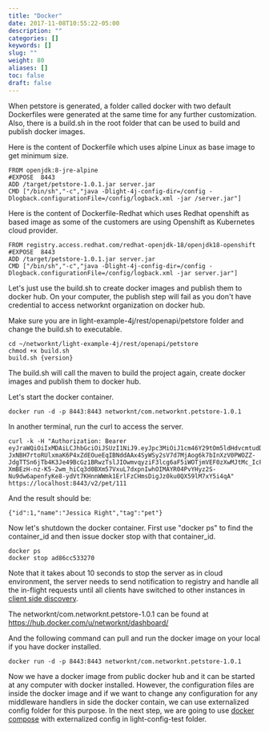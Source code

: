 ```yaml
---
title: "Docker"
date: 2017-11-08T10:55:22-05:00
description: ""
categories: []
keywords: []
slug: ""
weight: 80
aliases: []
toc: false
draft: false
---
```


When petstore is generated, a folder called docker with two default Dockerfiles were
generated at the same time for any further customization. Also, there is a build.sh
in the root folder that can be used to build and publish docker images. 

Here is the content of Dockerfile which uses alpine Linux as base image to get minimum
size. 

```
FROM openjdk:8-jre-alpine
#EXPOSE  8443
ADD /target/petstore-1.0.1.jar server.jar
CMD ["/bin/sh","-c","java -Dlight-4j-config-dir=/config -Dlogback.configurationFile=/config/logback.xml -jar /server.jar"]
``` 

Here is the content of Dockerfile-Redhat which uses Redhat openshift as based image as
some of the customers are using Openshift as Kubernetes cloud provider. 

```
FROM registry.access.redhat.com/redhat-openjdk-18/openjdk18-openshift
#EXPOSE  8443
ADD /target/petstore-1.0.1.jar server.jar
CMD ["/bin/sh","-c","java -Dlight-4j-config-dir=/config -Dlogback.configurationFile=/config/logback.xml -jar server.jar"]
```  
 
Let's just use the build.sh to create docker images and publish them to docker hub. On
your computer, the publish step will fail as you don't have credential to access networknt
organization on docker hub. 

Make sure you are in light-example-4j/rest/openapi/petstore folder and change the build.sh
to executable. 

```
cd ~/networknt/light-example-4j/rest/openapi/petstore
chmod +x build.sh
build.sh {version}
```

The build.sh will call the maven to build the project again, create docker images and publish
them to docker hub. 


Let's start the docker container.

```
docker run -d -p 8443:8443 networknt/com.networknt.petstore-1.0.1
```

In another terminal, run the curl to access the server.

```
curl -k -H "Authorization: Bearer eyJraWQiOiIxMDAiLCJhbGciOiJSUzI1NiJ9.eyJpc3MiOiJ1cm46Y29tOm5ldHdvcmtudDpvYXV0aDI6djEiLCJhdWQiOiJ1cm46Y29tLm5ldHdvcmtudCIsImV4cCI6MTc5NDg3MzA1MiwianRpIjoiSjFKdmR1bFFRMUF6cjhTNlJueHEwQSIsImlhdCI6MTQ3OTUxMzA1MiwibmJmIjoxNDc5NTEyOTMyLCJ2ZXJzaW9uIjoiMS4wIiwidXNlcl9pZCI6InN0ZXZlIiwidXNlcl90eXBlIjoiRU1QTE9ZRUUiLCJjbGllbnRfaWQiOiJmN2Q0MjM0OC1jNjQ3LTRlZmItYTUyZC00YzU3ODc0MjFlNzIiLCJzY29wZSI6WyJ3cml0ZTpwZXRzIiwicmVhZDpwZXRzIl19.gUcM-JxNBH7rtoRUlxmaK6P4xZdEOueEqIBNddAAx4SyWSy2sV7d7MjAog6k7bInXzV0PWOZZ-JdgTTSn6jTb4K3Je49BcGz1BRwzTslJIOwmvqyziF3lcg6aF5iWOTjmVEF0zXwMJtMc_IcF9FAA8iQi2s5l0DYgkMrjkQ3fBhWnopgfkzjbCuZU2mHDSQ6DJmomWpnE9hDxBp_lGjsQ73HWNNKN-XmBEzH-nz-K5-2wm_hiCq3d0BXm57VxuL7dxpnIwhOIMAYR04PvYHyz2S-Nu9dw6apenfyKe8-ydVt7KHnnWWmk1ErlFzCHmsDigJz0ku0QX59lM7xY5i4qA" https://localhost:8443/v2/pet/111
```

And the result should be:

```
{"id":1,"name":"Jessica Right","tag":"pet"}
```

Now let's shutdown the docker container. First use "docker ps" to find the container_id
and then issue docker stop with that container_id.

```
docker ps
docker stop ad86cc533270
```

Note that it takes about 10 seconds to stop the server as in cloud environment, the server
needs to send notification to registry and handle all the in-flight requests until all clients 
have switched to other instances in [client side discovery][]. 

The networknt/com.networknt.petstore-1.0.1 can be found at 
https://hub.docker.com/u/networknt/dashboard/

And the following command can pull and run the docker image on your local if you have
docker installed.

```
docker run -d -p 8443:8443 networknt/com.networknt.petstore-1.0.1
```

Now we have a docker image from public docker hub and it can be started at any computer
with docker installed. However, the configuration files are inside the docker image and
if we want to change any configuration for any middleware handlers in side the docker
contain, we can use externalized config folder for this purpose. In the next step, we are
going to use [docker compose][] with externalized config in light-config-test folder.  

[client side discovery]: /tutorial/common/discovery/
[docker compose]: /tutorial/rest/openapi/petstore/compose/
